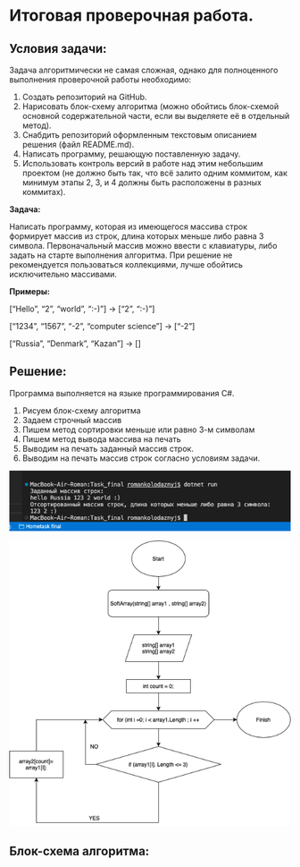 #  Итоговая проверочная работа.

## Условия задачи:

Задача алгоритмически не самая сложная, однако для полноценного выполнения проверочной работы необходимо:

1. Создать репозиторий на GitHub.
2. Нарисовать блок-схему алгоритма (можно обойтись блок-схемой основной содержательной части, если вы выделяете её в отдельный метод).
3. Снабдить репозиторий оформленным текстовым описанием решения (файл README.md).
4. Написать программу, решающую поставленную задачу.
5. Использовать контроль версий в работе над этим небольшим проектом (не должно быть так, что всё залито одним коммитом, как минимум этапы 2, 3, и 4 должны быть расположены в разных коммитах).

**Задача:**

Написать программу, которая из имеющегося массива строк формирует массив из строк, длина которых меньше либо равна 3 символа. Первоначальный массив можно ввести с клавиатуры, либо задать на старте выполнения алгоритма. При решение не рекомендуется пользоваться коллекциями, лучше обойтись исключительно массивами.

**Примеры:**

[“Hello”, “2”, “world”, “:-)”] → [“2”, “:-)”]

[“1234”, “1567”, “-2”, “computer science”] → [“-2”]

[“Russia”, “Denmark”, “Kazan”] → []

## Решение:

Программа выполняется на языке программирования C#.

1. Рисуем блок-схему алгоритма
2. Задаем строчный массив
3. Пишем метод сортировки меньше или равно 3-м символам
4. Пишем метод вывода массива на печать
5. Выводим на печать заданный массив строк.
6. Выводим на печать массив строк согласно условиям задачи.

![Альтернативный текст](photo_1.png)

![Альтернативный текст](photo_2.png)

## Блок-схема алгоритма:
